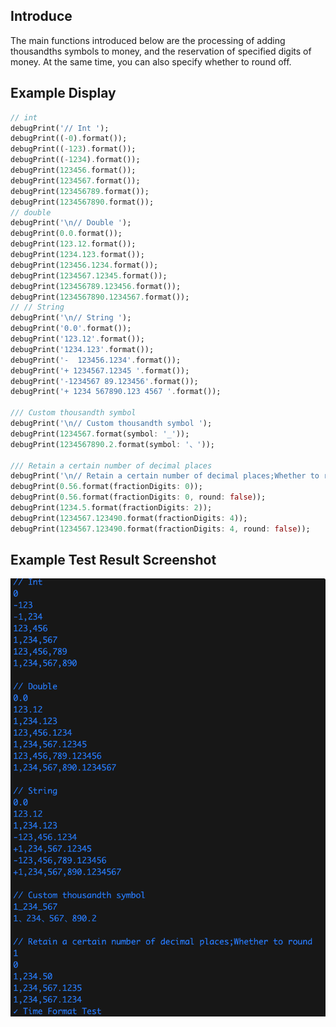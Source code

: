 ## Introduce
The main functions introduced below are the processing of adding thousandths symbols to money, and the reservation of specified digits of money. At the same time, you can also specify whether to round off.

## Example Display
```dart
// int
debugPrint('// Int ');
debugPrint((-0).format());
debugPrint((-123).format());
debugPrint((-1234).format());
debugPrint(123456.format());
debugPrint(1234567.format());
debugPrint(123456789.format());
debugPrint(1234567890.format());
// double
debugPrint('\n// Double ');
debugPrint(0.0.format());
debugPrint(123.12.format());
debugPrint(1234.123.format());
debugPrint(123456.1234.format());
debugPrint(1234567.12345.format());
debugPrint(123456789.123456.format());
debugPrint(1234567890.1234567.format());
// // String
debugPrint('\n// String ');
debugPrint('0.0'.format());
debugPrint('123.12'.format());
debugPrint('1234.123'.format());
debugPrint('-  123456.1234'.format());
debugPrint('+ 1234567.12345 '.format());
debugPrint('-1234567 89.123456'.format());
debugPrint('+ 1234 567890.123 4567 '.format());

/// Custom thousandth symbol
debugPrint('\n// Custom thousandth symbol ');
debugPrint(1234567.format(symbol: '_'));
debugPrint(1234567890.2.format(symbol: '、'));

/// Retain a certain number of decimal places
debugPrint('\n// Retain a certain number of decimal places;Whether to round');
debugPrint(0.56.format(fractionDigits: 0));
debugPrint(0.56.format(fractionDigits: 0, round: false));
debugPrint(1234.5.format(fractionDigits: 2));
debugPrint(1234567.123490.format(fractionDigits: 4));
debugPrint(1234567.123490.format(fractionDigits: 4, round: false));
```
## Example Test Result Screenshot

![thousands](https://github.com/zhoushuangjian001/idkit/blob/master/readme_img/thousands.png?raw=true)